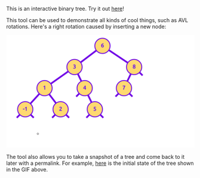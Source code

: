 This is an interactive binary tree. Try it out [here](https://jasonxia17.github.io/data-structure-visuals/)!

This tool can be used to demonstrate all kinds of cool things, such as AVL rotations. Here's a right rotation caused by inserting a new node:

![](rightrotate.gif)

The tool also allows you to take a snapshot of a tree and come back to it later with a permalink. For example, [here](https://jasonxia17.github.io/data-structure-visuals/?data=%7B%220%22%3A%7B%22nodeData%22%3A%226%22%2C%22xCoord%22%3A601%2C%22yCoord%22%3A95%2C%22leftChildId%22%3A1%2C%22rightChildId%22%3A7%7D%2C%221%22%3A%7B%22nodeData%22%3A%223%22%2C%22xCoord%22%3A436%2C%22yCoord%22%3A220%2C%22leftChildId%22%3A2%2C%22rightChildId%22%3A5%7D%2C%222%22%3A%7B%22nodeData%22%3A%221%22%2C%22xCoord%22%3A259%2C%22yCoord%22%3A345%2C%22leftChildId%22%3A3%2C%22rightChildId%22%3A4%7D%2C%223%22%3A%7B%22nodeData%22%3A%22-1%22%2C%22xCoord%22%3A145%2C%22yCoord%22%3A470%2C%22leftChildId%22%3Anull%2C%22rightChildId%22%3Anull%7D%2C%224%22%3A%7B%22nodeData%22%3A%222%22%2C%22xCoord%22%3A354%2C%22yCoord%22%3A470%2C%22leftChildId%22%3Anull%2C%22rightChildId%22%3Anull%7D%2C%225%22%3A%7B%22nodeData%22%3A%224%22%2C%22xCoord%22%3A496%2C%22yCoord%22%3A345%2C%22leftChildId%22%3Anull%2C%22rightChildId%22%3A6%7D%2C%226%22%3A%7B%22nodeData%22%3A%225%22%2C%22xCoord%22%3A556%2C%22yCoord%22%3A470%2C%22leftChildId%22%3Anull%2C%22rightChildId%22%3Anull%7D%2C%227%22%3A%7B%22nodeData%22%3A%227%22%2C%22xCoord%22%3A788%2C%22yCoord%22%3A220%2C%22leftChildId%22%3A8%2C%22rightChildId%22%3Anull%7D%2C%228%22%3A%7B%22nodeData%22%3A%228%22%2C%22xCoord%22%3A728%2C%22yCoord%22%3A345%2C%22leftChildId%22%3Anull%2C%22rightChildId%22%3Anull%7D%7D) is the initial state of the tree shown in the GIF above.